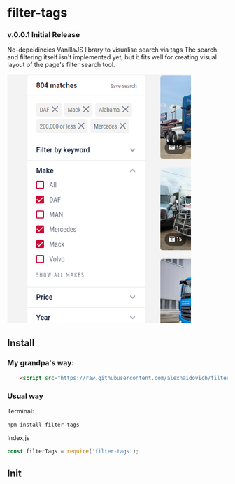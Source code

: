 # filter-tags

### v.0.0.1 Initial Release

No-depeidincies VanillaJS library to visualise search via tags
The search and filtering itself isn't implemented yet, but it fits well for creating visual layout of the page's filter search tool.

![how it looks](https://github.com/alexnaidovich/filter-tags/blob/master/screenshots/01.PNG)

## Install

### My grandpa's way:

```html
    <script src="https://raw.githubusercontent.com/alexnaidovich/filter-tags/master/filter-tags.js"></script>
```

### Usual way
Terminal:
```
npm install filter-tags
```
Index,js
```javascript
const filterTags = require('filter-tags');
```

## Init


